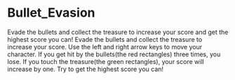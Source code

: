 # Bullet_Evasion
Evade the bullets and collect the treasure to increase your score and get the highest score you can!
Evade the bullets and collect the treasure to increase your score. 
Use the left and right arrow keys to move your character. 
If you get hit by the bullets(the red rectangles) three times, you lose. 
If you touch the treasure(the green rectangles), your score will increase by one. 
Try to get the highest score you can!
